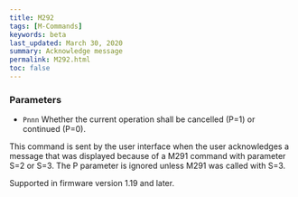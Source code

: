 ```yaml
---
title: M292
tags: [M-Commands] 
keywords: beta 
last_updated: March 30, 2020 
summary: Acknowledge message 
permalink: M292.html
toc: false 
---
```



### Parameters

* `Pnnn` Whether the current operation shall be cancelled (P=1) or continued (P=0).

This command is sent by the user interface when the user acknowledges a message that was displayed because of a M291 command with parameter S=2 or S=3. The P parameter is ignored unless M291 was called with S=3.

Supported in firmware version 1.19 and later.

